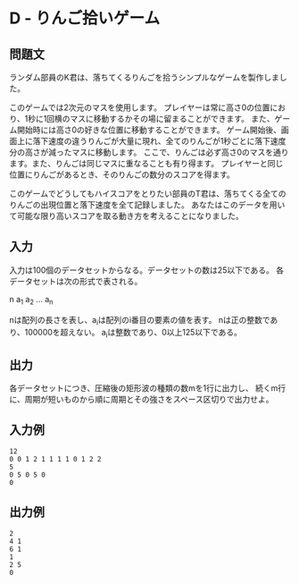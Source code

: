 # D - りんご拾いゲーム

## 問題文

ランダム部員のK君は、落ちてくるりんごを拾うシンプルなゲームを製作しました。

このゲームでは2次元のマスを使用します。
プレイヤーは常に高さ0の位置におり、1秒に1回横のマスに移動するかその場に留まることができます。
また、ゲーム開始時には高さ0の好きな位置に移動することができます。
ゲーム開始後、画面上に落下速度の違うりんごが大量に現れ、全てのりんごが1秒ごとに落下速度分の高さが減ったマスに移動します。
ここで、りんごは必ず高さ0のマスを通ります。また、りんごは同じマスに重なることも有り得ます。
プレイヤーと同じ位置にりんごがあるとき、そのりんごの数分のスコアを得ます。

このゲームでどうしてもハイスコアをとりたい部員のT君は、落ちてくる全てのりんごの出現位置と落下速度を全て記録しました。
あなたはこのデータを用いて可能な限り高いスコアを取る動き方を考えることになりました。

## 入力

入力は100個のデータセットからなる。データセットの数は25以下である。
各データセットは次の形式で表される。

n
a<sub>1</sub> a<sub>2</sub> ... a<sub>n</sub>

nは配列の長さを表し、a<sub>i</sub>は配列のi番目の要素の値を表す。
nは正の整数であり、100000を超えない。
a<sub>i</sub>は整数であり、0以上125以下である。

## 出力

各データセットにつき、圧縮後の矩形波の種類の数mを1行に出力し、
続くm行に、周期が短いものから順に周期とその強さをスペース区切りで出力せよ。

## 入力例

```
12
0 0 1 2 1 1 1 1 0 1 2 2
5
0 5 0 5 0
0
```

## 出力例

```
2
4 1
6 1
1
2 5
0
```
